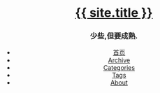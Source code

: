 ﻿<header>
  <div class="hgroup">
      <h1><a class="title" href="/">{{ site.title }}</a></h1>
      <h3 class="description">少些,但要成熟.</h3>
    </div>
    <div class="menu">
      <ul>
        <li class="page_item"><a href="/" title="首页">首页</a></li>
        <li class="page_item"><a href="/archive.html">Archive</a></li>
        <li class="page_item"><a href="/categories.html">Categories</a></li>
        <li class="page_item"><a href="/tags.html">Tags</a></li>
        <li class="page_item"><a href="/about.html">About</a></li>    
      </ul>
    </div>
</header>
